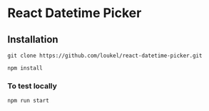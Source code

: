 # React Datetime Picker

## Installation

`git clone https://github.com/loukel/react-datetime-picker.git`

`npm install`

### To test locally

`npm run start`
